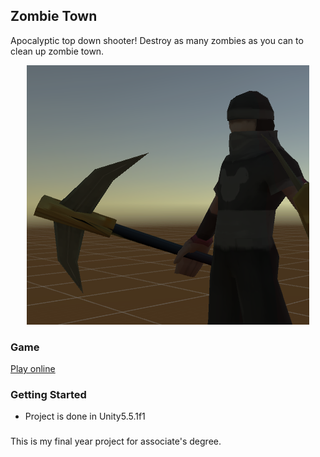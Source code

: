 ## Zombie Town
Apocalyptic top down shooter! Destroy as many zombies as you can to clean up zombie town.

<p align='center'>
<img alt="" src="Zombie_town.PNG"/>
</p>

### Game
<a href="https://dioveath.itch.io/zombie-town"> Play online </a>

### Getting Started
- Project is done in Unity5.5.1f1

### 
This is my final year project for associate's degree.


